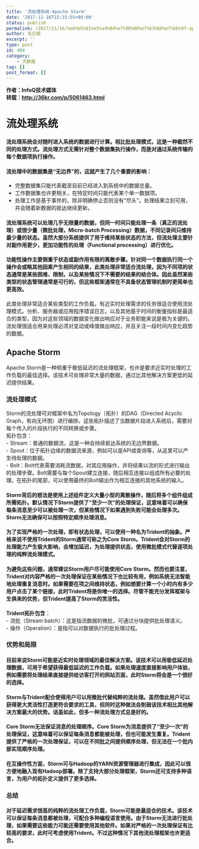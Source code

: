 ```yaml
---
title: '流处理系统-Apache Storm'
date: '2017-11-16T15:15:55+00:00'
status: publish
permalink: /2017/11/16/%e6%b5%81%e5%a4%84%e7%90%86%e7%b3%bb%e7%bb%9f-apache-storm
author: 毛巳煜
excerpt: ''
type: post
id: 484
category:
    - 大数据
tag: []
post_format: []
---
```

**作者：InfoQ技术媒体  
转载：http://36kr.com/p/5061463.html**

**流处理系统**
=========

#### 流处理系统会对随时进入系统的数据进行计算。相比批处理模式，这是一种截然不同的处理方式。流处理方式无需针对整个数据集执行操作，而是对通过系统传输的每个数据项执行操作。

#### 流处理中的数据集是“无边界”的，这就产生了几个重要的影响：

- 完整数据集只能代表截至目前已经进入到系统中的数据总量。
- 工作数据集也许更相关，在特定时间只能代表某个单一数据项。
- 处理工作是基于事件的，除非明确停止否则没有“尽头”。处理结果立刻可用，并会随着新数据的抵达继续更新。

#### 流处理系统可以处理几乎无限量的数据，但同一时间只能处理一条（真正的流处理）或很少量（微批处理，Micro-batch Processing）数据，不同记录间只维持最少量的状态。虽然大部分系统提供了用于维持某些状态的方法，但流处理主要针对副作用更少，更加功能性的处理（Functional processing）进行优化。

#### 功能性操作主要侧重于状态或副作用有限的离散步骤。针对同一个数据执行同一个操作会或略其他因素产生相同的结果，此类处理非常适合流处理，因为不同项的状态通常是某些困难、限制，以及某些情况下不需要的结果的结合体。因此虽然某些类型的状态管理通常是可行的，但这些框架通常在不具备状态管理机制时更简单也更高效。

此类处理非常适合某些类型的工作负载。有近实时处理需求的任务很适合使用流处理模式。分析、服务器或应用程序错误日志，以及其他基于时间的衡量指标是最适合的类型，因为对这些领域的数据变化做出响应对于业务职能来说是极为关键的。流处理很适合用来处理必须对变动或峰值做出响应，并且关注一段时间内变化趋势的数据。

**Apache Storm**
----------------

Apache Storm是一种侧重于极低延迟的流处理框架，也许是要求近实时处理的工作负载的最佳选择。该技术可处理非常大量的数据，通过比其他解决方案更低的延迟提供结果。

### 流处理模式

Storm的流处理可对框架中名为Topology（拓扑）的DAG（Directed Acyclic Graph，有向无环图）进行编排。这些拓扑描述了当数据片段进入系统后，需要对每个传入的片段执行的不同转换或步骤。  
拓扑包含：  
\- Stream：普通的数据流，这是一种会持续抵达系统的无边界数据。  
\- Spout：位于拓扑边缘的数据流来源，例如可以是API或查询等，从这里可以产生待处理的数据。  
\- Bolt：Bolt代表需要消耗流数据，对其应用操作，并将结果以流的形式进行输出的处理步骤。Bolt需要与每个Spout建立连接，随后相互连接以组成所有必要的处理。在拓扑的尾部，可以使用最终的Bolt输出作为相互连接的其他系统的输入。

#### Storm背后的想法是使用上述组件定义大量小型的离散操作，随后将多个组件组成所需拓扑。默认情况下Storm提供了“至少一次”的处理保证，这意味着可以确保每条消息至少可以被处理一次，但某些情况下如果遇到失败可能会处理多次。Storm无法确保可以按照特定顺序处理消息。

#### 为了实现严格的一次处理，即有状态处理，可以使用一种名为Trident的抽象。严格来说不使用Trident的Storm通常可称之为Core Storm。Trident会对Storm的处理能力产生极大影响，会增加延迟，为处理提供状态，使用微批模式代替逐项处理的纯粹流处理模式。

#### 为避免这些问题，通常建议Storm用户尽可能使用Core Storm。然而也要注意，Trident对内容严格的一次处理保证在某些情况下也比较有用，例如系统无法智能地处理重复消息时。如果需要在项之间维持状态，例如想要计算一个小时内有多少用户点击了某个链接，此时Trident将是你唯一的选择。尽管不能充分发挥框架与生俱来的优势，但Trident提高了Storm的灵活性。

**Trident拓扑包含**：  
\- 流批（Stream batch）：这是指流数据的微批，可通过分块提供批处理语义。  
\- 操作（Operation）：是指可以对数据执行的批处理过程。

### 优势和局限

#### 目前来说Storm可能是近实时处理领域的最佳解决方案。该技术可以用极低延迟处理数据，可用于希望获得最低延迟的工作负载。如果处理速度直接影响用户体验，例如需要将处理结果直接提供给访客打开的网站页面，此时Storm将会是一个很好的选择。

#### Storm与Trident配合使得用户可以用微批代替纯粹的流处理。虽然借此用户可以获得更大灵活性打造更符合要求的工具，但同时这种做法会削弱该技术相比其他解决方案最大的优势。话虽如此，但多一种流处理方式总是好的。

#### Core Storm无法保证消息的处理顺序。Core Storm为消息提供了“至少一次”的处理保证，这意味着可以保证每条消息都能被处理，但也可能发生重复。Trident提供了严格的一次处理保证，可以在不同批之间提供顺序处理，但无法在一个批内部实现顺序处理。

#### 在互操作性方面，Storm可与Hadoop的YARN资源管理器进行集成，因此可以很方便地融入现有Hadoop部署。除了支持大部分处理框架，Storm还可支持多种语言，为用户的拓扑定义提供了更多选择。

### 总结

#### 对于延迟需求很高的纯粹的流处理工作负载，Storm可能是最适合的技术。该技术可以保证每条消息都被处理，可配合多种编程语言使用。由于Storm无法进行批处理，如果需要这些能力可能还需要使用其他软件。如果对严格的一次处理保证有比较高的要求，此时可考虑使用Trident。不过这种情况下其他流处理框架也许更适合。
